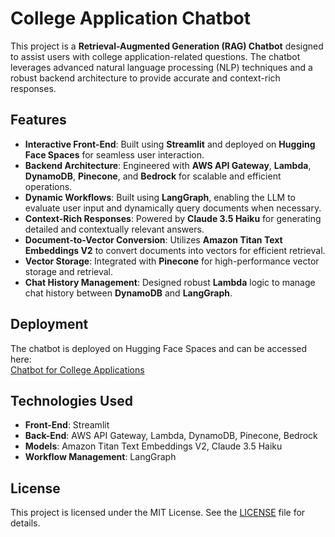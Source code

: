 # College Application Chatbot

This project is a **Retrieval-Augmented Generation (RAG) Chatbot** designed to assist users with college application-related questions. The chatbot leverages advanced natural language processing (NLP) techniques and a robust backend architecture to provide accurate and context-rich responses.

## Features
- **Interactive Front-End**: Built using **Streamlit** and deployed on **Hugging Face Spaces** for seamless user interaction.
- **Backend Architecture**: Engineered with **AWS API Gateway**, **Lambda**, **DynamoDB**, **Pinecone**, and **Bedrock** for scalable and efficient operations.
- **Dynamic Workflows**: Built using **LangGraph**, enabling the LLM to evaluate user input and dynamically query documents when necessary.
- **Context-Rich Responses**: Powered by **Claude 3.5 Haiku** for generating detailed and contextually relevant answers.
- **Document-to-Vector Conversion**: Utilizes **Amazon Titan Text Embeddings V2** to convert documents into vectors for efficient retrieval.
- **Vector Storage**: Integrated with **Pinecone** for high-performance vector storage and retrieval.
- **Chat History Management**: Designed robust **Lambda** logic to manage chat history between **DynamoDB** and **LangGraph**.

## Deployment
The chatbot is deployed on Hugging Face Spaces and can be accessed here:  
[Chatbot for College Applications](https://huggingface.co/spaces/ukingyu/chatbot-help-college-application)

## Technologies Used
- **Front-End**: Streamlit
- **Back-End**: AWS API Gateway, Lambda, DynamoDB, Pinecone, Bedrock
- **Models**: Amazon Titan Text Embeddings V2, Claude 3.5 Haiku
- **Workflow Management**: LangGraph

## License
This project is licensed under the MIT License. See the [LICENSE](LICENSE) file for details.

